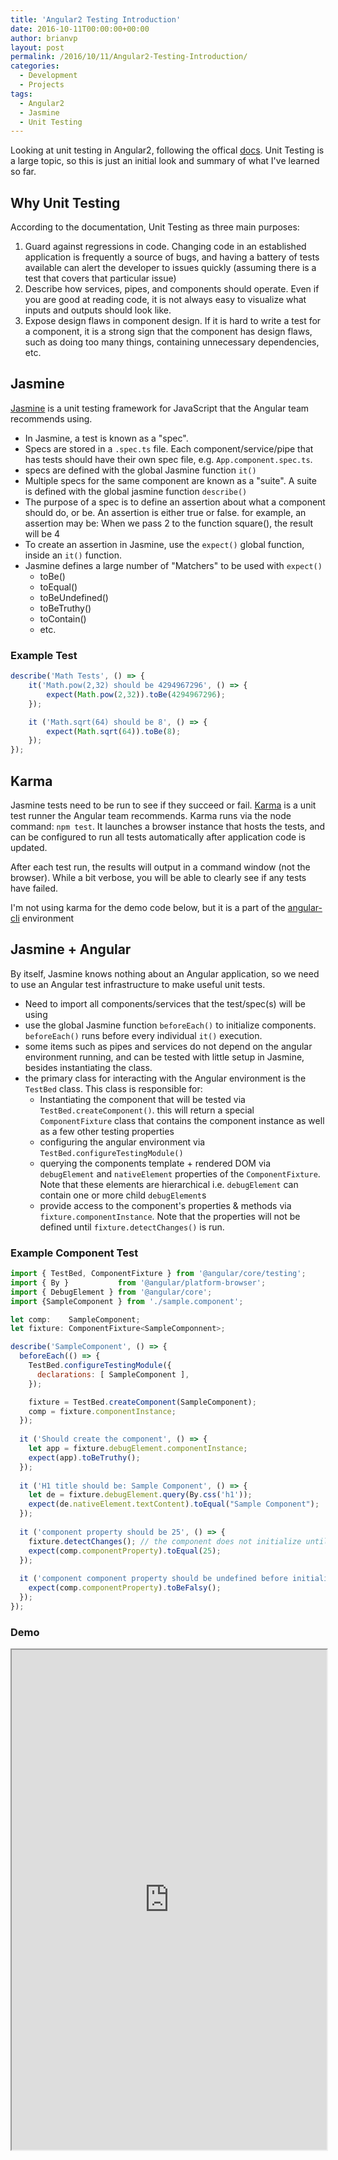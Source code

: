 ```yaml
---
title: 'Angular2 Testing Introduction'
date: 2016-10-11T00:00:00+00:00
author: brianvp
layout: post
permalink: /2016/10/11/Angular2-Testing-Introduction/
categories:
  - Development
  - Projects
tags:
  - Angular2
  - Jasmine
  - Unit Testing
---
```


Looking at unit testing in Angular2, following the offical [docs](https://angular.io/docs/ts/latest/guide/testing.html).   Unit Testing is a large topic, so this is just an initial look and summary of what I've learned so far.  

## Why Unit Testing

According to the documentation, Unit Testing as three main purposes:

1. Guard against regressions in code.  Changing code in an established application is frequently a source of bugs, and having a battery of tests available can alert the developer to issues quickly (assuming there is a test that covers that particular issue)
2. Describe how services, pipes, and components should operate.   Even if you are good at reading code, it is not always easy to visualize what inputs and outputs should look like.  
3. Expose design flaws in component design.  If it is hard to write a test for a component, it is a strong sign that the component has design flaws, such as doing too many things, containing unnecessary dependencies, etc.  

## Jasmine

[Jasmine](http://jasmine.github.io/) is a unit testing framework for JavaScript that the Angular team recommends using.

- In Jasmine, a test is known as a "spec".   
- Specs are stored in a `.spec.ts` file.  Each component/service/pipe that has tests should have their own spec file, e.g. `App.component.spec.ts`. 
- specs are defined with the global Jasmine function `it()`
- Multiple specs for the same component are known as a "suite".  A suite is defined with the global jasmine function `describe()`
- The purpose of a spec is to define an assertion about what a component should do, or be.  An assertion is either true or false.  for example, an assertion may be: When we pass 2 to the function square(), the result will be 4
- To create an assertion in Jasmine, use the `expect()` global function, inside an `it()` function.  
- Jasmine defines a large number of "Matchers" to be used with `expect()`
    - toBe()
    - toEqual()
    - toBeUndefined()
    - toBeTruthy()
    - toContain()    
    - etc.

### Example Test

```javascript
describe('Math Tests', () => {
    it('Math.pow(2,32) should be 4294967296', () => {
        expect(Math.pow(2,32)).toBe(4294967296);
    });

    it ('Math.sqrt(64) should be 8', () => {
        expect(Math.sqrt(64)).toBe(8);
    });
});

```

## Karma

Jasmine tests need to be run to see if they succeed or fail.  [Karma](https://karma-runner.github.io/1.0/index.html) is a unit test runner the Angular team recommends.  Karma runs via the node command: `npm test`.  It launches a browser instance that hosts the tests, and can be configured to run all tests automatically after application code is updated.

After each test run, the results will output in a command window (not the browser).  While a bit verbose, you will be able to clearly see if any tests have failed.  

I'm not using karma for the demo code below, but it is a part of the [angular-cli](https://cli.angular.io/) environment  

## Jasmine + Angular

By itself, Jasmine knows nothing about an Angular application, so we need to use an Angular test infrastructure to make useful unit tests. 

- Need to import all components/services that the test/spec(s) will be using
- use the global Jasmine function `beforeEach()` to initialize components.  `beforeEach()` runs before every individual `it()` execution.
- some items such as pipes and services do not depend on the angular environment running, and can be tested with little setup in Jasmine, besides instantiating the class.
- the primary class for interacting with the Angular environment is the `TestBed` class. This class is responsible for:
    - Instantiating the component that will be tested via `TestBed.createComponent()`. this will return a special `ComponentFixture` class that contains the component instance as well as a few other testing properties
    - configuring the angular environment via `TestBed.configureTestingModule()`
    - querying the components template + rendered DOM via `debugElement` and `nativeElement` properties of the `ComponentFixture`. Note that these elements are hierarchical i.e. `debugElement` can contain one or more child `debugElement`s
    - provide access to the component's properties & methods via `fixture.componentInstance`.  Note that the properties will not be defined until `fixture.detectChanges()` is run.  

### Example Component Test

```javascript
import { TestBed, ComponentFixture } from '@angular/core/testing';
import { By }           from '@angular/platform-browser';
import { DebugElement } from '@angular/core';
import {SampleComponent } from './sample.component';

let comp:    SampleComponent;
let fixture: ComponentFixture<SampleComponnent>;

describe('SampleComponent', () => { 
  beforeEach(() => {
    TestBed.configureTestingModule({
      declarations: [ SampleComponent ], 
    });

    fixture = TestBed.createComponent(SampleComponent);
    comp = fixture.componentInstance;
  });
  
  it ('Should create the component', () => {
    let app = fixture.debugElement.componentInstance; 
    expect(app).toBeTruthy();
  });
  
  it ('H1 title should be: Sample Component', () => {
    let de = fixture.debugElement.query(By.css('h1'));
    expect(de.nativeElement.textContent).toEqual("Sample Component");
  });
  
  it ('component property should be 25', () => {
    fixture.detectChanges(); // the component does not initialize until detect changes happens
    expect(comp.componentProperty).toEqual(25);
  });
  
  it ('component component property should be undefined before initialization', () => {
    expect(comp.componentProperty).toBeFalsy();
  });
});
```

### Demo

<iframe src="https://embed.plnkr.co/DzLg9W8OyVgNGA2M3qWq/" width="100%" height="800"></iframe>
